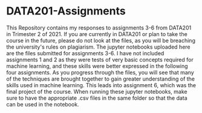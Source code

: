 # DATA201-Assignments
This Repository contains my responses to assignments 3-6 from DATA201 in Trimester 2 of 2021. If you are currently in DATA201 or plan to take the course in the future, please do not look at the files, as you will be breaching the university's rules on plagiarism.
The jupyter notebooks uploaded here are the files submitted for assignments 3-6. I have not included assignments 1 and 2 as they were tests of very basic concepts required for machine learning, and these skills were better expressed in the following four assignments. As you progress through the files, you will see that many of the techniques are brought together to gain greater understanding of the skills used in machine learning. This leads into assignment 6, which was the final project of the course.
When running these jupyter notebooks, make sure to have the appropriate .csv files in the same folder so that the data can be used in the notebook.
